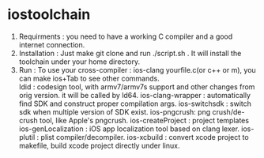 iostoolchain
============

1. Requirments : you need to have a  working C compiler and a good internet connection. 
2. Installation : Just make git clone and run ./script.sh . It will install the toolchain under your home directory.
3. Run : To use your cross-compiler : ios-clang yourfile.c(or c++ or m), you can make ios+Tab to see other commands.     
    ldid : codesign tool, with armv7/armv7s support and other changes from orig version. it will be called by ld64.
    ios-clang-wrapper : automatically find SDK and construct proper compilation args.
    ios-switchsdk : switch sdk when multiple version of SDK exist.
    ios-pngcrush: png crush/de-crush tool, like Apple's pngcrush.
    ios-createProject : project templates
    ios-genLocalization : iOS app localization tool based on clang lexer.
    ios-plutil : plist compiler/decompiler.
    ios-xcbuild : convert xcode project to makefile, build xcode project directly under linux. 